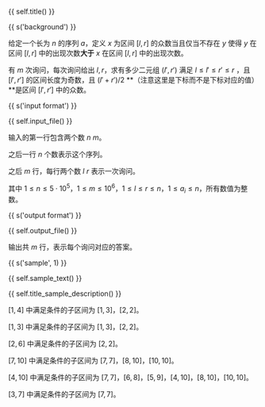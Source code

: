 {{ self.title() }}

{{ s('background') }}

给定一个长为 $n$ 的序列 $a$，定义 $x$ 为区间 $[l,r]$ 的众数当且仅当不存在 $y$ 使得 $y$ 在区间 $[l,r]$ 中的出现次数**大于** $x$ 在区间 $[l,r]$ 中的出现次数。

有 $m$ 次询问，每次询问给出 $l,r$，求有多少二元组 $(l',r')$ 满足 $l \le l' \le r' \le r$ ，且 $[l',r']$ 的区间长度为奇数，且 $(l'+r')/2$ **（注意这里是下标而不是下标对应的值）**是区间 $[l',r']$ 中的众数。

{{ s('input format') }}

{{ self.input_file() }}

输入的第一行包含两个数 $n$ $m$。

之后一行 $n$ 个数表示这个序列。

之后 $m$ 行，每行两个数 $l$ $r$ 表示一次询问。

其中 $1\le n\le 5\cdot 10^5，1\le m\le 10^6$，$1\le l\le r\le n$，$1\le a_i\le n$，所有数值为整数。

{{ s('output format') }}

{{ self.output_file() }}

输出共 $m$ 行，表示每个询问对应的答案。

{{ s('sample', 1) }}

{{ self.sample_text() }}

{{ self.title_sample_description() }}

$[1,4]$ 中满足条件的子区间为 $[1,3]$，$[2,2]$。

$[1,3]$ 中满足条件的子区间为 $[1,3]$，$[2,2]$。

$[2,6]$ 中满足条件的子区间为 $[2,2]$。

$[7,10]$ 中满足条件的子区间为 $[7,7]$，$[8,10]$，$[10,10]$。

$[4,10]$ 中满足条件的子区间为 $[7,7]$，$[6,8]$，$[5,9]$，$[4,10]$，$[8,10]$，$[10,10]$。

$[3,7]$ 中满足条件的子区间为 $[7,7]$。

